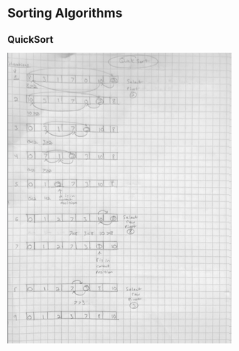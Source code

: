 # Sorting Algorithms

## QuickSort
![New Tweet View](https://github.com/budostylz/Algorithms-and-Data-Structures/blob/master/Basic%20Algorithms/Sorting%20Algorithms/quickSort.PNG "New Tweet View")


